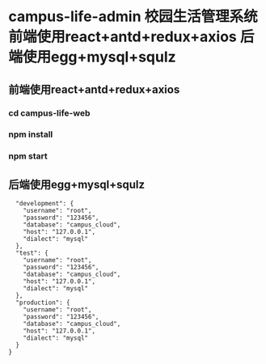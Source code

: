 # campus-life-admin 校园生活管理系统 前端使用react+antd+redux+axios 后端使用egg+mysql+squlz

## 前端使用react+antd+redux+axios
### cd campus-life-web
### npm install
### npm start
## 后端使用egg+mysql+squlz

~~~ {
  "development": {
    "username": "root",
    "password": "123456",
    "database": "campus_cloud",
    "host": "127.0.0.1",
    "dialect": "mysql"
  },
  "test": {
    "username": "root",
    "password": "123456",
    "database": "campus_cloud",
    "host": "127.0.0.1",
    "dialect": "mysql"
  },
  "production": {
    "username": "root",
    "password": "123456",
    "database": "campus_cloud",
    "host": "127.0.0.1",
    "dialect": "mysql"
  }
}
